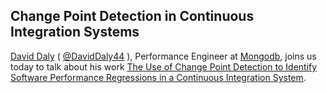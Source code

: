 ## Change Point Detection in Continuous Integration Systems

[David Daly](https://www.daviddaly.me/) ( [@DavidDaly44](https://twitter.com/DavidDaly44) ), Performance Engineer at [Mongodb](https://www.mongodb.com/), joins us today to talk about his work [The Use of Change Point Detection to Identify Software Performance Regressions in a Continuous Integration System](https://arxiv.org/pdf/2003.00584.pdf).
